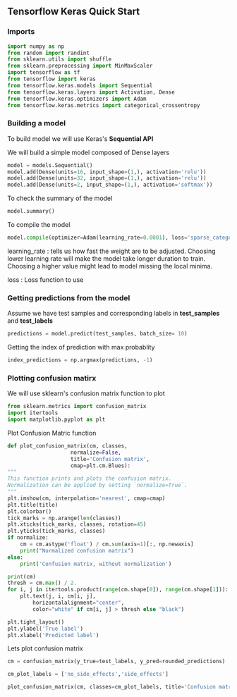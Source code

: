 ## Tensorflow Keras Quick Start

### Imports

```python
import numpy as np
from random import randint
from sklearn.utils import shuffle
from sklearn.preprocessing import MinMaxScaler 
import tensorflow as tf
from tensorflow import keras
from tensorflow.keras.models import Sequential
from tensorflow.keras.layers import Activation, Dense
from tensorflow.keras.optimizers import Adam
from tensorflow.keras.metrics import categorical_crossentropy
```

### Building a model
To build model we will use Keras's **Sequential API**

We will build a simple model composed of Dense layers

```python
model = models.Sequential()
model.add(Dense(units=16, input_shape=(1,), activation='relu'))
model.add(Dense(units=32, input_shape=(1,), activation='relu'))
model.add(Dense(units=2, input_shape=(1,), activation='softmax'))
```
To check the summary of the model

```python
model.summary()
```
To compile the model

```python
model.compile(optimizer=Adam(learning_rate=0.0001), loss='sparse_categorical_crossentropy', metrics=['accuracy'])
```
learning_rate : tells us how fast the weight are to be adjusted. Choosing lower learning rate will make the model take longer duration to train. Choosing a higher value might lead to model missing the local minima. 

loss : Loss function to use

### Getting predictions from the model

Assume we have test samples and corresponding labels in **test_samples** and **test_labels**

```python
predictions = model.predict(test_samples, batch_size= 10)
```
Getting the index of prediction with max probablity

```python
index_predictions = np.argmax(predictions, -1)
```

### Plotting confusion matirx
We will use sklearn's confusion matrix function to plot

```python
from sklearn.metrics import confusion_matrix
import itertools
import matplotlib.pyplot as plt
```
Plot Confusion Matric function

```python
def plot_confusion_matrix(cm, classes,
                    normalize=False,
                    title='Confusion matrix',
                    cmap=plt.cm.Blues):
"""
This function prints and plots the confusion matrix.
Normalization can be applied by setting `normalize=True`.
"""
plt.imshow(cm, interpolation='nearest', cmap=cmap)
plt.title(title)
plt.colorbar()
tick_marks = np.arange(len(classes))
plt.xticks(tick_marks, classes, rotation=45)
plt.yticks(tick_marks, classes)
if normalize:
    cm = cm.astype('float') / cm.sum(axis=1)[:, np.newaxis]
    print("Normalized confusion matrix")
else:
    print('Confusion matrix, without normalization')

print(cm)
thresh = cm.max() / 2.
for i, j in itertools.product(range(cm.shape[0]), range(cm.shape[1])):
    plt.text(j, i, cm[i, j],
        horizontalalignment="center",
        color="white" if cm[i, j] > thresh else "black")

plt.tight_layout()
plt.ylabel('True label')
plt.xlabel('Predicted label')
```

Lets plot confusion matrix

```python
cm = confusion_matrix(y_true=test_labels, y_pred=rounded_predictions)

cm_plot_labels = ['no_side_effects','side_effects']

plot_confusion_matrix(cm, classes=cm_plot_labels, title='Confusion matrix')
```